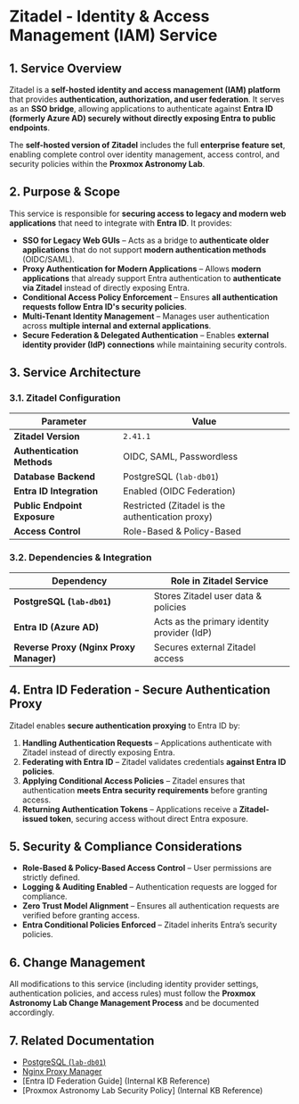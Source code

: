 # **Zitadel - Identity & Access Management (IAM) Service**

## **1. Service Overview**

Zitadel is a **self-hosted identity and access management (IAM) platform** that provides **authentication, authorization, and user federation**. It serves as an **SSO bridge**, allowing applications to authenticate against **Entra ID (formerly Azure AD) securely without directly exposing Entra to public endpoints**.

The **self-hosted version of Zitadel** includes the full **enterprise feature set**, enabling complete control over identity management, access control, and security policies within the **Proxmox Astronomy Lab**.

## **2. Purpose & Scope**

This service is responsible for **securing access to legacy and modern web applications** that need to integrate with **Entra ID**. It provides:

- **SSO for Legacy Web GUIs** – Acts as a bridge to **authenticate older applications** that do not support **modern authentication methods** (OIDC/SAML).
- **Proxy Authentication for Modern Applications** – Allows **modern applications** that already support Entra authentication to **authenticate via Zitadel** instead of directly exposing Entra.
- **Conditional Access Policy Enforcement** – Ensures **all authentication requests follow Entra ID's security policies**.
- **Multi-Tenant Identity Management** – Manages user authentication across **multiple internal and external applications**.
- **Secure Federation & Delegated Authentication** – Enables **external identity provider (IdP) connections** while maintaining security controls.

## **3. Service Architecture**

### **3.1. Zitadel Configuration**

| Parameter                      | Value                           |
|--------------------------------|---------------------------------|
| **Zitadel Version**            | `2.41.1`                        |
| **Authentication Methods**     | OIDC, SAML, Passwordless        |
| **Database Backend**           | PostgreSQL (`lab-db01`)         |
| **Entra ID Integration**       | Enabled (OIDC Federation)       |
| **Public Endpoint Exposure**   | Restricted (Zitadel is the authentication proxy) |
| **Access Control**             | Role-Based & Policy-Based       |

### **3.2. Dependencies & Integration**

| Dependency                     | Role in Zitadel Service           |
|--------------------------------|---------------------------------|
| **PostgreSQL (`lab-db01`)**    | Stores Zitadel user data & policies |
| **Entra ID (Azure AD)**        | Acts as the primary identity provider (IdP) |
| **Reverse Proxy (Nginx Proxy Manager)** | Secures external Zitadel access |

## **4. Entra ID Federation - Secure Authentication Proxy**

Zitadel enables **secure authentication proxying** to Entra ID by:

1. **Handling Authentication Requests** – Applications authenticate with Zitadel instead of directly exposing Entra.
2. **Federating with Entra ID** – Zitadel validates credentials **against Entra ID policies**.
3. **Applying Conditional Access Policies** – Zitadel ensures that authentication **meets Entra security requirements** before granting access.
4. **Returning Authentication Tokens** – Applications receive a **Zitadel-issued token**, securing access without direct Entra exposure.

## **5. Security & Compliance Considerations**

- **Role-Based & Policy-Based Access Control** – User permissions are strictly defined.
- **Logging & Auditing Enabled** – Authentication requests are logged for compliance.
- **Zero Trust Model Alignment** – Ensures all authentication requests are verified before granting access.
- **Entra Conditional Policies Enforced** – Zitadel inherits Entra’s security policies.

## **6. Change Management**

All modifications to this service (including identity provider settings, authentication policies, and access rules) must follow the **Proxmox Astronomy Lab Change Management Process** and be documented accordingly.

## **7. Related Documentation**

- [PostgreSQL (`lab-db01`)](../database/postgresql-lab-db01.md)
- [Nginx Proxy Manager](../networking/nginx-proxy-manager.md)
- [Entra ID Federation Guide] (Internal KB Reference)
- [Proxmox Astronomy Lab Security Policy] (Internal KB Reference)
